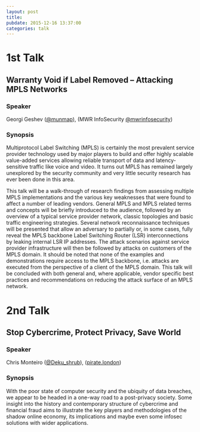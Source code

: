 ```yaml
---
layout: post
title: 
pubdate: 2015-12-16 13:37:00
categories: talk
---
```


# 1st Talk

## Warranty Void if Label Removed – Attacking MPLS Networks

### Speaker

Georgi Geshev ([@munmap](https://twitter.com/munmap)), (MWR InfoSecurity [@mwrinfosecurity](https://twitter.com/mwrinfosecurity))

### Synopsis

Multiprotocol Label Switching (MPLS) is certainly the most
prevalent service provider technology used by major players
to build and offer highly scalable value-added services
allowing reliable transport of data and latency-sensitive
traffic like voice and video. It turns out MPLS has remained
largely unexplored by the security community and very little
security research has ever been done in this area.

This talk will be a walk-through of research findings from
assessing multiple MPLS implementations and the various key
weaknesses that were found to affect a number of leading
vendors. General MPLS and MPLS related terms and concepts
will be briefly introduced to the audience, followed by an
overview of a typical service provider network, classic
topologies and basic traffic engineering strategies.
Several network reconnaissance techniques will be presented
that allow an adversary to partially or, in some cases,
fully reveal the MPLS backbone Label Switching Router (LSR)
interconnections by leaking internal LSR IP addresses. The
attack scenarios against service provider infrastructure
will then be followed by attacks on customers of the MPLS
domain. It should be noted that none of the examples and
demonstrations require access to the MPLS backbone, i.e.
attacks are executed from the perspective of a client of
the MPLS domain. This talk will be concluded with both
general and, where applicable, vendor specific best
practices and recommendations on reducing the attack
surface of an MPLS network.

# 2nd Talk

## Stop Cybercrime, Protect Privacy, Save World

### Speaker

Chris Monteiro ([@Deku_shrub](https://twitter.com/Deku_shrub)), ([pirate.london](http://pirate.london))

### Synopsis

With the poor state of computer security and the ubiquity of data breaches,
we appear to be headed in a one-way road to a post-privacy society. Some insight
into the history and contemporary structure of cybercrime and financial fraud aims
to illustrate the key players and methodologies of the shadow online economy, its
implications and maybe even some infosec solutions with wider applications.
